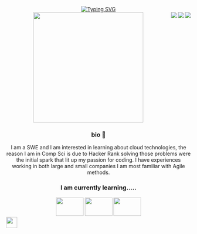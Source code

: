
<div align="center">
<a href="https://git.io/typing-svg"><img src="https://readme-typing-svg.demolab.com?font=Fira+Code&size=30&duration=500&pause=1000&color=177EF7&multiline=true&width=500&height=100&lines=Hey There My Name Is Dennis;" alt="Typing SVG" /></a>
</div>


<div align="right">
<img align="right" src="http://github-readme-streak-stats.herokuapp.com?user=Dennis-1am&theme=blueberry&border_radius=5&card_width=500" />
<img align="right" src="https://github-readme-stats.vercel.app/api?username=Dennis-1am&show_icons=true&theme=blueberry&card_width=500" />
<img align="right" src="https://github-readme-stats.vercel.app/api/top-langs/?username=Dennis-1am&card_width=500&layout=compact&show_icons=true&theme=blueberry"/>
</div>

<div align="center">
<img border-radius="10" width="300" src="https://media.tenor.com/D55R-SuFKGgAAAAC/kids-goku-peace.gif" />
<h3> bio 🦖 </h3>
<p> I am a SWE and I am interested in learning about cloud technologies, the reason I am in Comp Sci is due to Hacker Rank solving those problems were the initial spark that lit up my passion for coding. I have experiences working in both large and small companies I am most familiar with Agile methods.<p>
</div>

<div align="center">
<h3> I am currently learning..... </h3>
<img width="75" height="50" src="https://www.w3schools.com/aws/images/awslogo.png" />
<img width="75" height="50" src="https://upload.wikimedia.org/wikipedia/commons/a/a7/React-icon.svg" />
<img width="75" height="50" src="https://upload.wikimedia.org/wikipedia/commons/d/d9/Node.js_logo.svg" />
</div>

<img height="30" src="https://manciniworldwide.com/wp-content/uploads/2019/02/invisible-png.png" />
